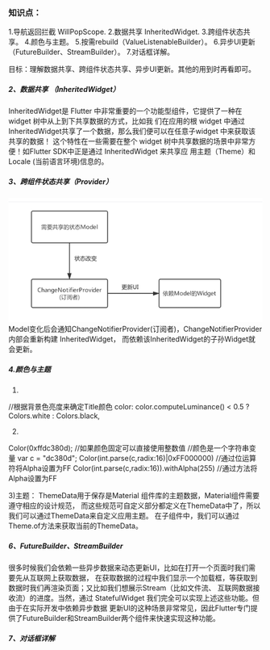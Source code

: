 ### 知识点：
1.导航返回拦截 WillPopScope. 
2.数据共享 InheritedWidget.
3.跨组件状态共享。
4.颜色与主题。
5.按需rebuild（ValueListenableBuilder）。
6.异步UI更新（FutureBuilder、StreamBuilder）。
7.对话框详解。

目标：理解数据共享、跨组件状态共享、异步UI更新。其他的用到时再看即可。


##### 2、数据共享 （InheritedWidget）
InheritedWidget是 Flutter 中非常重要的一个功能型组件，它提供了一种在 widget 树中从上到下共享数据的方式，比如我
们在应用的根 widget 中通过InheritedWidget共享了一个数据，那么我们便可以在任意子widget 中来获取该共享的数据！
这个特性在一些需要在整个 widget 树中共享数据的场景中非常方便！如Flutter SDK中正是通过 InheritedWidget 来共享应
用主题（Theme）和 Locale (当前语言环境)信息的。

##### 3、跨组件状态共享（Provider）
![img.png](img.png)
Model变化后会通知ChangeNotifierProvider(订阅者)，ChangeNotifierProvider 内部会重新构建 InheritedWidget，
而依赖该InheritedWidget的子孙Widget就会更新。


##### 4.颜色与主题
1)
//根据背景色亮度来确定Title颜色
color: color.computeLuminance() < 0.5 ? Colors.white : Colors.black,

2)
Color(0xffdc380d); //如果颜色固定可以直接使用整数值
//颜色是一个字符串变量
var c = "dc380d";
Color(int.parse(c,radix:16)|0xFF000000) //通过位运算符将Alpha设置为FF
Color(int.parse(c,radix:16)).withAlpha(255)  //通过方法将Alpha设置为FF

3)主题：
ThemeData用于保存是Material 组件库的主题数据，Material组件需要遵守相应的设计规范，
而这些规范可自定义部分都定义在ThemeData中了，所以我们可以通过ThemeData来自定义应用主题。
在子组件中，我们可以通过Theme.of方法来获取当前的ThemeData。

##### 6、FutureBuilder、StreamBuilder
很多时候我们会依赖一些异步数据来动态更新UI，比如在打开一个页面时我们需要先从互联网上获取数据，
在获取数据的过程中我们显示一个加载框，等获取到数据时我们再渲染页面；又比如我们想展示Stream（比如文件流、
互联网数据接收流）的进度。当然，通过 StatefulWidget 我们完全可以实现上述这些功能。但由于在实际开发中依赖异步数据
更新UI的这种场景非常常见，因此Flutter专门提供了FutureBuilder和StreamBuilder两个组件来快速实现这种功能。

##### 7、对话框详解















  